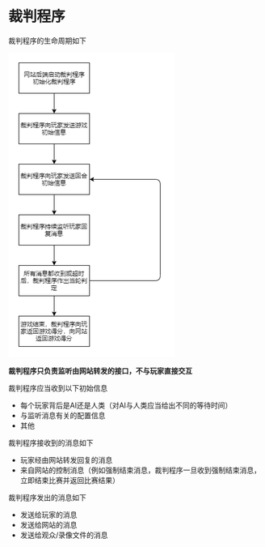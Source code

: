 # 裁判程序

裁判程序的生命周期如下

![裁判](./imgs/裁判.png)

**裁判程序只负责监听由网站转发的接口，不与玩家直接交互**

裁判程序应当收到以下初始信息

- 每个玩家背后是AI还是人类（对AI与人类应当给出不同的等待时间）
- 与监听消息有关的配置信息
- 其他

裁判程序接收到的消息如下

- 玩家经由网站转发回复的消息
- 来自网站的控制消息（例如强制结束消息，裁判程序一旦收到强制结束消息，立即结束比赛并返回比赛结果）

裁判程序发出的消息如下

- 发送给玩家的消息
- 发送给网站的消息
- 发送给观众/录像文件的消息